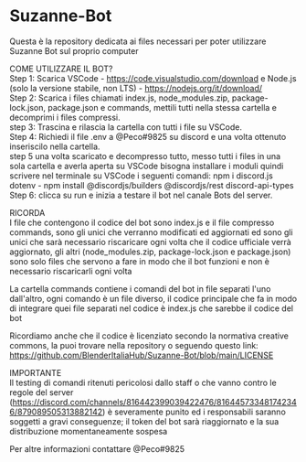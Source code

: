 # Suzanne-Bot
Questa è la repository dedicata ai files necessari per poter utilizzare Suzanne Bot sul proprio computer


COME UTILIZZARE IL BOT?<br/>
Step 1: Scarica VSCode - https://code.visualstudio.com/download e Node.js (solo la versione stabile, non LTS) - https://nodejs.org/it/download/ <br/>
Step 2: Scarica i files chiamati index.js, node_modules.zip, package-lock.json, package.json e commands, mettili tutti nella stessa cartella e decomprimi i files compressi.<br/>
step 3: Trascina e rilascia la cartella con tutti i file su VSCode.<br/>
Step 4: Richiedi il file .env a @Peco#9825 su discord e una volta ottenuto inseriscilo nella cartella.<br/>
step 5 una volta scaricato e decompresso tutto, messo tutti i files in una sola cartella e averla aperta su VSCode bisogna installare i moduli quindi scrivere nel terminale su VSCode i seguenti comandi: npm i discord.js dotenv - npm install @discordjs/builders @discordjs/rest discord-api-types</br>
Step 6: clicca su run e inizia a testare il bot nel canale Bots del server.<br/>


RICORDA<br/>
I file che contengono il codice del bot sono index.js e il file compresso commands, sono gli unici che verranno modificati ed aggiornati ed sono gli unici che sarà necessario riscaricare ogni volta che il codice ufficiale verrà aggiornato, gli altri (node_modules.zip, package-lock.json e package.json) sono solo files che servono a fare in modo che il bot funzioni e non è necessario riscaricarli ogni volta

La cartella commands contiene i comandi del bot in file separati l'uno dall'altro, ogni comando è un file diverso, il codice principale che fa in modo di integrare quei file separati nel codice è index.js che sarebbe il codice del bot

Ricordiamo anche che il codice è licenziato secondo la normativa creative commons, la puoi trovare nella repository o seguendo questo link: https://github.com/BlenderItaliaHub/Suzanne-Bot/blob/main/LICENSE

IMPORTANTE<br/>
Il testing di comandi ritenuti pericolosi dallo staff o che vanno contro le regole del server (https://discord.com/channels/816442399039422476/816445733481742346/879089505313882142) è severamente punito ed i responsabili saranno soggetti a gravi conseguenze; il token del bot sarà riaggiornato e la sua distribuzione momentaneamente sospesa

Per altre informazioni contattare @Peco#9825
